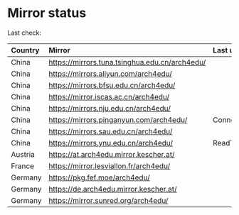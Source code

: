 <script src="./time.js"></script>
# Mirror status
Last check: <script type="text/javascript">localize(1675355254.5101402);</script>

|Country|Mirror|Last update|
|:------|:-----|:----------|
|China|https://mirrors.tuna.tsinghua.edu.cn/arch4edu/|<script type="text/javascript">localize(1675320267);</script>|
|China|https://mirrors.aliyun.com/arch4edu/|<script type="text/javascript">localize(1675233361);</script>|
|China|https://mirrors.bfsu.edu.cn/arch4edu/|<script type="text/javascript">localize(1675320267);</script>|
|China|https://mirror.iscas.ac.cn/arch4edu/|<script type="text/javascript">localize(1675320267);</script>|
|China|https://mirrors.nju.edu.cn/arch4edu/|<script type="text/javascript">localize(1675320267);</script>|
|China|https://mirrors.pinganyun.com/arch4edu/|ConnectionError|
|China|https://mirrors.sau.edu.cn/arch4edu/|<script type="text/javascript">localize(1673850842);</script>|
|China|https://mirrors.ynu.edu.cn/arch4edu/|ReadTimeout|
|Austria|https://at.arch4edu.mirror.kescher.at/|<script type="text/javascript">localize(1675320267);</script>|
|France|https://mirror.lesviallon.fr/arch4edu/|<script type="text/javascript">localize(1674153500);</script>|
|Germany|https://pkg.fef.moe/arch4edu/|<script type="text/javascript">localize(1675320267);</script>|
|Germany|https://de.arch4edu.mirror.kescher.at/|<script type="text/javascript">localize(1675320267);</script>|
|Germany|https://mirror.sunred.org/arch4edu/|<script type="text/javascript">localize(1675320267);</script>|

<script src="./tablefilter/tablefilter.js"></script>
<script src="./table.js"></script>